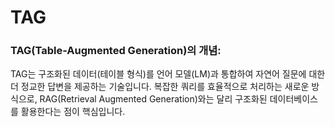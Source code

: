 # TAG

### TAG(Table-Augmented Generation)의 개념:   
TAG는 구조화된 데이터(테이블 형식)를 언어 모델(LM)과 통합하여 자연어 질문에 대한 더 정교한 답변을 제공하는 기술입니다. 복잡한 쿼리를 효율적으로 처리하는 새로운 방식으로, RAG(Retrieval Augmented Generation)와는 달리 구조화된 데이터베이스를 활용한다는 점이 핵심입니다.

